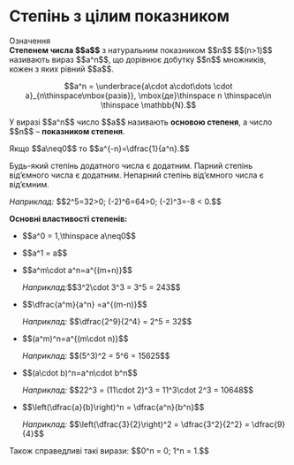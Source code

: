 # Степінь з цілим показником

<div class="space">
<div class="eoz-wrap">
<span class="eoz">Означення</span>
<div class="eoz-text">
<b>Степенем числа $$a$$</b> з натуральним показником $$n$$ $$(n>1)$$ називають вираз $$a^n$$, що дорівнює добутку $$n$$ множників, кожен з яких рівний $$a$$. <p align="center">$$a^n = \underbrace{a\cdot a\cdot\dots \cdot a}_{n\thinspace\mbox{разів}}, \mbox{де}\thinspace n \thinspace\in \thinspace \mathbb{N}.$$</p>
</div>
</div>
</div>

<p>У виразі $$a^n$$ число $$a$$ називають <b>основою степеня</b>, а число $$n$$ – <b>показником степеня</b>.</p>

<p>Якщо $$a\neq0$$ то $$a^{-n}=\dfrac{1}{a^n}.$$</p> 

<p>Будь-який степінь додатного числа є додатним. Парний степінь від’ємного числа є додатним. Непарний степінь від’ємного числа є від’ємним.</p>
<div class="space"></div>
<p><i>Наприклад:</i> $$2^5=32>0; (-2)^6=64>0; (-2)^3=-8 < 0.$$</p>
<div class="space"></div>
<p><b>Основні властивості степенів:</b></p>

<ul>
<li><p>$$a^0 = 1,\thinspace a\neq0$$</p></li>
<li><p>$$a^1 = a$$</p></li>
<li><p>$$a^m\cdot a^n=a^{(m+n)}$$</p></li>
<p><i>Наприклад:</i>$$3^2\cdot 3^3 = 3^5 = 243$$</p>
<li><p>$$\dfrac{a^m}{a^n} =a^{(m-n)}$$</p></li>
<p><i>Наприклад:</i> $$\dfrac{2^9}{2^4} = 2^5 = 32$$</p>
<li><p>$$(a^m)^n=a^{(m\cdot n)}$$</p></li>
<p><i>Наприклад:</i> $$(5^3)^2 = 5^6 = 15625$$</p>
<li><p>$$(a\cdot b)^n=a^n\cdot b^n$$</p></li>
<p><i>Наприклад:</i> $$22^3 = (11\cdot 2)^3 = 11^3\cdot 2^3 = 10648$$</p>
<li><p>$$\left(\dfrac{a}{b}\right)^n = \dfrac{a^n}{b^n}$$</p></li>
<p><i>Наприклад:</i> $$\left(\dfrac{3}{2}\right)^2 = \dfrac{3^2}{2^2} = \dfrac{9}{4}$$</p>
</ul>

<p>Також справедливі такі вирази: $$0^n = 0; 1^n = 1.$$</p>




